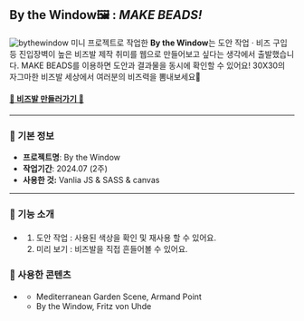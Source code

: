 ## **By the Window**🖼 : *MAKE BEADS!*
![bythewindow](https://github.com/user-attachments/assets/7833eb1e-90e7-42e9-8e8e-d86f8ef75802)
미니 프로젝트로 작업한 **By the Window**는 도안 작업 · 비즈 구입 등 진입장벽이 높은 비즈발 제작 취미를 웹으로 만들어보고 싶다는 생각에서 출발했습니다. MAKE BEADS를 이용하면 도안과 결과물을 동시에 확인할 수 있어요! 30X30의 자그마한 비즈발 세상에서 여러분의 비즈력을 뽐내보세요💟

#### [🧸 비즈발 만들러가기 🍡](http://)
---
### 📌 기본 정보
- **프로젝트명**: By the Window
- **작업기간**: 2024.07 (2주)
- **사용한 것:** Vanlia JS & SASS & canvas
---
### 🎁 기능 소개
- #### 
  1. 도안 작업 : 사용된 색상을 확인 및 재사용 할 수 있어요.
  2. 미리 보기 : 비즈발을 직접 흔들어볼 수 있어요.

### 🎨 사용한 콘텐츠
- #### 
  - Mediterranean Garden Scene, Armand Point
  - By the Window, Fritz von Uhde
